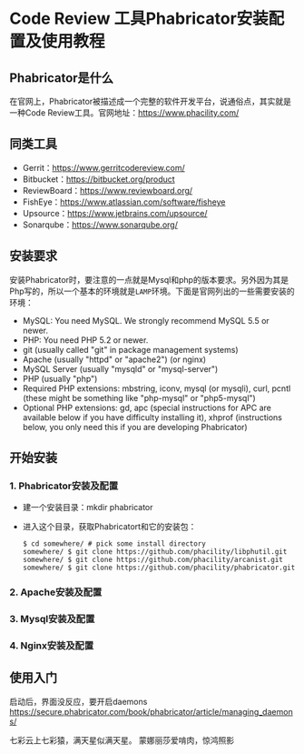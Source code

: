 
# Code Review 工具Phabricator安装配置及使用教程

## Phabricator是什么

在官网上，Phabricator被描述成一个完整的软件开发平台，说通俗点，其实就是一种Code Review工具。官网地址：https://www.phacility.com/

## 同类工具

- Gerrit：https://www.gerritcodereview.com/
- Bitbucket：https://bitbucket.org/product
- ReviewBoard：https://www.reviewboard.org/
- FishEye：https://www.atlassian.com/software/fisheye
- Upsource：https://www.jetbrains.com/upsource/
- Sonarqube：https://www.sonarqube.org/

## 安装要求

安装Phabricator时，要注意的一点就是Mysql和php的版本要求。另外因为其是Php写的，所以一个基本的环境就是`LAMP`环境。下面是官网列出的一些需要安装的环境：

- MySQL: You need MySQL. We strongly recommend MySQL 5.5 or newer.
- PHP: You need PHP 5.2 or newer.
- git (usually called "git" in package management systems)
- Apache (usually "httpd" or "apache2") (or nginx)
- MySQL Server (usually "mysqld" or "mysql-server")
- PHP (usually "php")
- Required PHP extensions: mbstring, iconv, mysql (or mysqli), curl, pcntl (these might be something like "php-mysql" or "php5-mysql")
- Optional PHP extensions: gd, apc (special instructions for APC are available below if you have difficulty installing it), xhprof (instructions below, you only need this if you are developing Phabricator)

## 开始安装

### 1. Phabricator安装及配置

- 建一个安装目录：mkdir phabricator

- 进入这个目录，获取Phabricatort和它的安装包：

  ```
  $ cd somewhere/ # pick some install directory
  somewhere/ $ git clone https://github.com/phacility/libphutil.git
  somewhere/ $ git clone https://github.com/phacility/arcanist.git
  somewhere/ $ git clone https://github.com/phacility/phabricator.git
  ```



### 2. Apache安装及配置 

### 3. Mysql安装及配置

### 4. Nginx安装及配置 


## 使用入门

启动后，界面没反应，要开启daemons
https://secure.phabricator.com/book/phabricator/article/managing_daemons/


七彩云上七彩猿，满天星似满天星。
蒙娜丽莎爱啃肉，惊鸿照影
